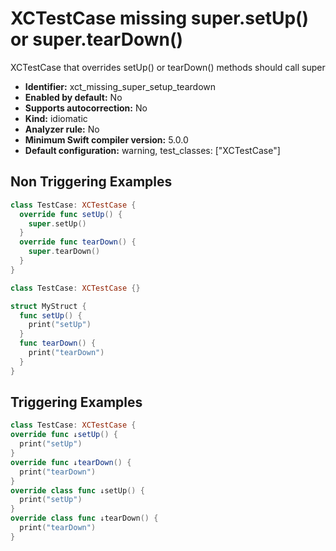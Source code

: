 # XCTestCase missing super.setUp() or super.tearDown()

XCTestCase that overrides setUp() or tearDown() methods should call super

* **Identifier:** xct_missing_super_setup_teardown
* **Enabled by default:** No
* **Supports autocorrection:** No
* **Kind:** idiomatic
* **Analyzer rule:** No
* **Minimum Swift compiler version:** 5.0.0
* **Default configuration:** warning, test_classes: ["XCTestCase"]

## Non Triggering Examples

```swift
class TestCase: XCTestCase {
  override func setUp() {
    super.setUp()
  }
  override func tearDown() {
    super.tearDown()
  }
}
```

```swift
class TestCase: XCTestCase {}
```

```swift
struct MyStruct {
  func setUp() {
    print("setUp")
  }
  func tearDown() {
    print("tearDown")
  }
}
```

## Triggering Examples

```swift
class TestCase: XCTestCase {
override func ↓setUp() {
  print("setUp")
}
override func ↓tearDown() {
  print("tearDown")
}
override class func ↓setUp() {
  print("setUp")
}
override class func ↓tearDown() {
  print("tearDown")
}
```